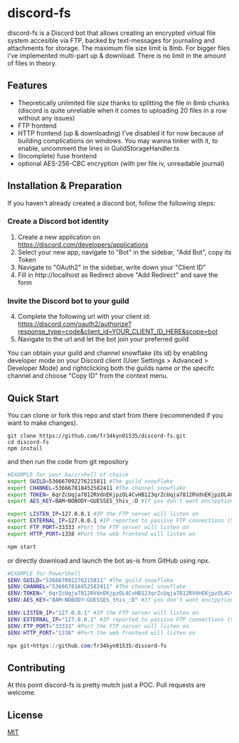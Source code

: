 # discord-fs

discord-fs is a Discord bot that allows creating an encrypted virtual file system accesible via FTP, backed by text-messages for journaling and attachments for storage. The maximum file size limit is 8mb. For bigger files i've implemented multi-part up & download. There is no limit in the amount of files in theory. 

## Features
* Theoretically unlimited file size thanks to splitting the file in 8mb chunks (discord is quite unreliable when it comes to uploading 20 files in a row without any issues)
* FTP frontend
* HTTP frontend (up & downloading) 
    I've disabled it for now because of building complications on windows. You may wanna tinker with it, to enable, uncomment the lines in GuildStorageHandler.ts
* (Incomplete) fuse frontend
* optional AES-256-CBC encryption (with per file iv, unreadable journal)

## Installation & Preparation

If you haven't already created a discord bot, follow the following steps:

### Create a Discord bot identity
1. Create a new application on https://discord.com/developers/applications
2. Select your new app, navigate to "Bot" in the sidebar, "Add Bot", copy its Token
3. Navigate to "OAuth2" in the sidebar, write down your "Client ID" 
4. Fill in http://localhost as Redirect above "Add Redirect" and save the form

### Invite the Discord bot to your guild
4. Complete the following url with your client id:
    https://discord.com/oauth2/authorize?response_type=code&client_id=YOUR_CLIENT_ID_HERE&scope=bot
5. Navigate to the url and let the bot join your preferred guild

You can obtain your guild and channel snowflake (its id) by enabling developer mode on your Discord client  (User Settings > Advanced > Developer Mode)
and rightclicking both the guilds name or the specifc channel and choose "Copy ID" from the context menu.

## Quick Start

You can clone or fork this repo and start from there (recommended if you want to make changes).
```
git clone https://github.com/fr34kyn01535/discord-fs.git
cd discord-fs
npm install
```

and then run the code from git repository

```bash
#EXAMPLE for your ba/z/shell of choice
export GUILD=536667092276215811 #The guild snowflake
export CHANNEL=536667818452582411 #The channel snowflake
export TOKEN=_6qrZcUqja7812RVdnEKjpzOL4CvHB123qrZcUqja7812RVdnEKjpzOL4CvHBFG #Your discord bot api token
export AES_KEY=BAM~NOBODY~GUESSES_this_:D #If you don't want encrpytion, keep this empty, otherwise roll a new secret

export LISTEN_IP=127.0.0.1 #IP the FTP server will listen on
export EXTERNAL_IP=127.0.0.1 #IP reported to passive FTP connections (Set it to your external ip)
export FTP_PORT=33333 #Port the FTP server will listen on
export HTTP_PORT=1338 #Port the web frontend will listen on

npm start
```

or directly download and launch the bot as-is from GitHub using npx. 

```powershell
#EXAMPLE for PowerShell
$ENV:GUILD="536667092276215811" #The guild snowflake
$ENV:CHANNEL="536667818452582411" #The channel snowflake
$ENV:TOKEN="_6qrZcUqja7812RVdnEKjpzOL4CvHB123qrZcUqja7812RVdnEKjpzOL4CvHBFG" #Your discord bot api token
$ENV:AES_KEY="BAM~NOBODY~GUESSES_this_:D" #If you don't want encrpytion, keep this empty, otherwise roll a new secret

$ENV:LISTEN_IP="127.0.0.1" #IP the FTP server will listen on
$ENV:EXTERNAL_IP="127.0.0.1" #IP reported to passive FTP connections (Set it to your external ip)
$ENV:FTP_PORT="33333" #Port the FTP server will listen on
$ENV:HTTP_PORT="1338" #Port the web frontend will listen on

npx git+https://github.com/fr34kyn01535/discord-fs
```


## Contributing
At this point discord-fs is pretty mutch just a POC.
Pull requests are welcome. 

## License
[MIT](https://choosealicense.com/licenses/mit/)
